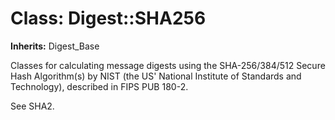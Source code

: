 # Class: Digest::SHA256
**Inherits:** Digest_Base
    

Classes for calculating message digests using the SHA-256/384/512 Secure Hash
Algorithm(s) by NIST (the US' National Institute of Standards and Technology),
described in FIPS PUB 180-2.

See SHA2.



